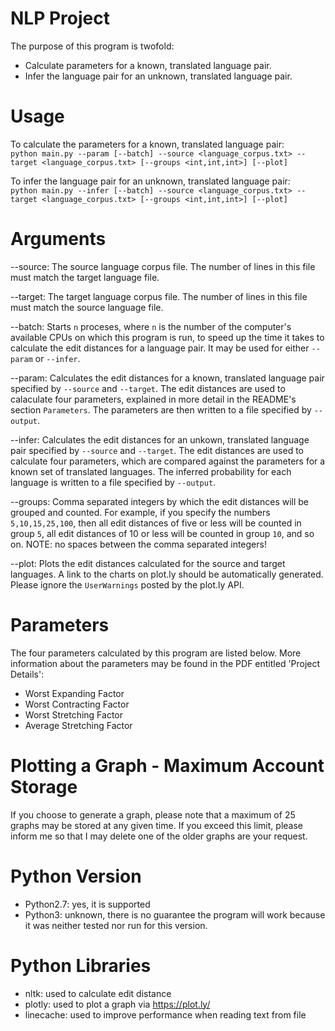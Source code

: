 # NLP Project
The purpose of this program is twofold:  
  * Calculate parameters for a known, translated language pair.   
  * Infer the language pair for an unknown, translated language pair.     

# Usage
To calculate the parameters for a known, translated language pair:  
`python main.py --param [--batch] --source <language_corpus.txt> --target <language_corpus.txt> [--groups <int,int,int>] [--plot]`

To infer the language pair for an unknown, translated language pair:  
`python main.py --infer [--batch] --source <language_corpus.txt> -- target <language_corpus.txt> [--groups <int,int,int>] [--plot]`

# Arguments
--source: The source language corpus file. The number of lines in this file must match the target language file.  

--target: The target language corpus file. The number of lines in this file must match the source language file.  

--batch: Starts `n` proceses, where `n` is the number of the computer's available CPUs on which this program is run, to speed up the time it takes to calculate the edit distances for a language pair. It may be used for either `--param` or `--infer`.  

--param: Calculates the edit distances for a known, translated language pair specified by `--source` and `--target`. The edit distances are used to calaculate four parameters, explained in more detail in the README's section `Parameters`. The parameters are then written to a file specified by `--output`.  

--infer: Calculates the edit distances for an unkown, translated language pair specified by `--source` and `--target`. The edit distances are used to calculate four parameters, which are compared against the parameters for a known set of translated languages. The inferred probability for each language is written to a file specified by `--output`.  

--groups: Comma separated integers by which the edit distances will be grouped and counted. For example, if you specify the numbers `5,10,15,25,100`, then all edit distances of five or less will be counted in group `5`, all edit distances of 10 or less will be counted in group `10`, and so on. NOTE: no spaces between the comma separated integers!

--plot: Plots the edit distances calculated for the source and target languages. A link to the charts on plot.ly should be automatically generated. Please ignore the `UserWarnings` posted by the plot.ly API.  


# Parameters
The four parameters calculated by this program are listed below. More information about the parameters may be found in the PDF entitled 'Project Details':
* Worst Expanding Factor
* Worst Contracting Factor
* Worst Stretching Factor
* Average Stretching Factor

# Plotting a Graph - Maximum Account Storage
If you choose to generate a graph, please note that a maximum of 25 graphs may be stored at any given time. If you exceed this limit, please inform me so that I may delete one of the older graphs are your request. 

# Python Version
* Python2.7: yes, it is supported
* Python3: unknown, there is no guarantee the program will work because it was neither tested nor run for this version.

# Python Libraries
* nltk: used to calculate edit distance 
* plotly: used to plot a graph via https://plot.ly/
* linecache: used to improve performance when reading text from file
